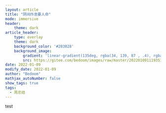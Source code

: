 ```yaml
---
layout: article
title: "阴间作息要人命"
mode: immersive
header:
	theme: dark
article_header:
	type: overlay
	theme: dark
	background_color: '#203028'
	background_image:
		gradient: 'linear-gradient(135deg, rgba(34, 139, 87 , .4), rgba(139, 34, 139, .4))'
		src: https://gitee.com/bedoom/images/raw/master/202201091119353.jpg
date: 2022-01-09
modify_date: 2022-01-09
author: "Bedoom"
mathjax_autoNumber: false
show_tags: true
tags: 
  - 周总结
---
```


test

<!--more-->